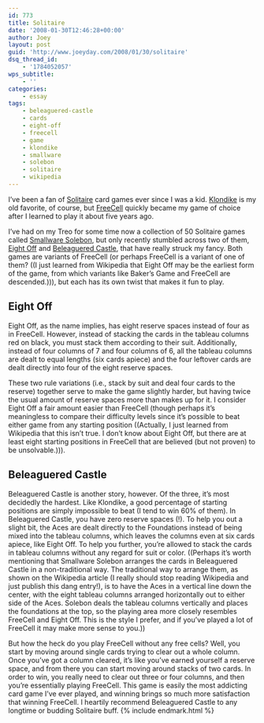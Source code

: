 ```yaml
---
id: 773
title: Solitaire
date: '2008-01-30T12:46:28+00:00'
author: Joey
layout: post
guid: 'http://www.joeyday.com/2008/01/30/solitaire'
dsq_thread_id:
    - '1784052057'
wps_subtitle:
    - ''
categories:
    - essay
tags:
    - beleaguered-castle
    - cards
    - eight-off
    - freecell
    - game
    - klondike
    - smallware
    - solebon
    - solitaire
    - wikipedia
---
```


I’ve been a fan of [Solitaire](http://en.wikipedia.org/wiki/Solitaire) card games ever since I was a kid. [Klondike](http://en.wikipedia.org/wiki/Klondike_%28solitaire%29) is my old favorite, of course, but [FreeCell](http://en.wikipedia.org/wiki/FreeCell) quickly became my game of choice after I learned to play it about five years ago.

I’ve had on my Treo for some time now a collection of 50 Solitaire games called [Smallware Solebon](http://www.smallware.com/solebon.php), but only recently stumbled across two of them, [Eight Off](http://en.wikipedia.org/wiki/Eight_Off) and [Beleaguered Castle](http://en.wikipedia.org/wiki/Beleaguered_Castle), that have really struck my fancy. Both games are variants of FreeCell (or perhaps FreeCell is a variant of one of them? ((I just learned from Wikipedia that Eight Off may be the earliest form of the game, from which variants like Baker’s Game and FreeCell are descended.))), but each has its own twist that makes it fun to play.

## Eight Off

Eight Off, as the name implies, has eight reserve spaces instead of four as in FreeCell. However, instead of stacking the cards in the tableau columns red on black, you must stack them according to their suit. Additionally, instead of four columns of 7 and four columns of 6, all the tableau columns are dealt to equal lengths (six cards apiece) and the four leftover cards are dealt directly into four of the eight reserve spaces.

These two rule variations (i.e., stack by suit and deal four cards to the reserve) together serve to make the game slightly harder, but having twice the usual amount of reserve spaces more than makes up for it. I consider Eight Off a fair amount easier than FreeCell (though perhaps it’s meaningless to compare their difficulty levels since it’s possible to beat either game from any starting position ((Actually, I just learned from Wikipedia that this isn’t true. I don’t know about Eight Off, but there are at least eight starting positions in FreeCell that are believed (but not proven) to be unsolvable.))).

## Beleaguered Castle

Beleaguered Castle is another story, however. Of the three, it’s most decidedly the hardest. Like Klondike, a good percentage of starting positions are simply impossible to beat (I tend to win 60% of them). In Beleaguered Castle, you have zero reserve spaces (!). To help you out a slight bit, the Aces are dealt directly to the Foundations instead of being mixed into the tableau columns, which leaves the columns even at six cards apiece, like Eight Off. To help you further, you’re allowed to stack the cards in tableau columns without any regard for suit or color. ((Perhaps it’s worth mentioning that Smallware Solebon arranges the cards in Beleaguered Castle in a non-traditional way. The traditional way to arrange them, as shown on the Wikipedia article (I really should stop reading Wikipedia and just publish this dang entry!), is to have the Aces in a vertical line down the center, with the eight tableau columns arranged horizontally out to either side of the Aces. Solebon deals the tableau columns vertically and places the foundations at the top, so the playing area more closely resembles FreeCell and Eight Off. This is the style I prefer, and if you’ve played a lot of FreeCell it may make more sense to you.))

But how the heck do you play FreeCell without any free cells? Well, you start by moving around single cards trying to clear out a whole column. Once you’ve got a column cleared, it’s like you’ve earned yourself a reserve space, and from there you can start moving around stacks of two cards. In order to win, you really need to clear out three or four columns, and then you’re essentially playing FreeCell. This game is easily the most addicting card game I’ve ever played, and winning brings so much more satisfaction that winning FreeCell. I heartily recommend Beleaguered Castle to any longtime or budding Solitaire buff. {% include endmark.html %}